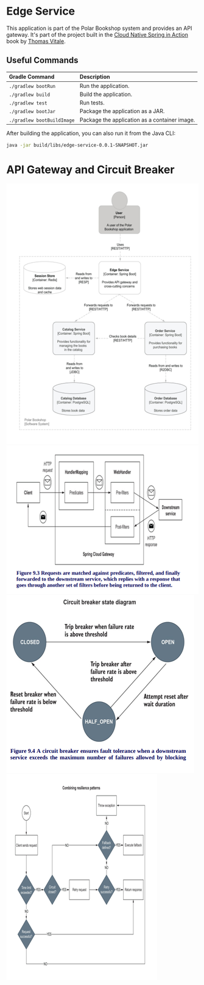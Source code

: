 # Edge Service

This application is part of the Polar Bookshop system and provides an API gateway. It's part of the project
built in the [Cloud Native Spring in Action](https://www.manning.com/books/cloud-native-spring-in-action) book
by [Thomas Vitale](https://www.thomasvitale.com).

## Useful Commands

| Gradle Command	         | Description                                   |
|:---------------------------|:----------------------------------------------|
| `./gradlew bootRun`        | Run the application.                          |
| `./gradlew build`          | Build the application.                        |
| `./gradlew test`           | Run tests.                                    |
| `./gradlew bootJar`        | Package the application as a JAR.             |
| `./gradlew bootBuildImage` | Package the application as a container image. |

After building the application, you can also run it from the Java CLI:

```bash
java -jar build/libs/edge-service-0.0.1-SNAPSHOT.jar
```
# API Gateway and Circuit Breaker
![img.png](assets/api-1.png)
![img.png](assets/api-2.png)
![img.png](assets/api-3.png)
![img.png](assets/api-4.png)